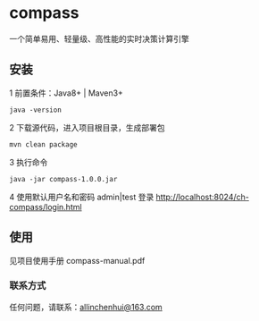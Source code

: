 # compass

一个简单易用、轻量级、高性能的实时决策计算引擎

## 安装

1 前置条件：Java8+ | Maven3+

```shell
java -version
```

2 下载源代码，进入项目根目录，生成部署包

```shell
mvn clean package
```

3 执行命令

```shell
java -jar compass-1.0.0.jar
```

4 使用默认用户名和密码 admin|test 登录 <http://localhost:8024/ch-compass/login.html>

## 使用

见项目使用手册 compass-manual.pdf

### 联系方式

任何问题，请联系：allinchenhui@163.com



